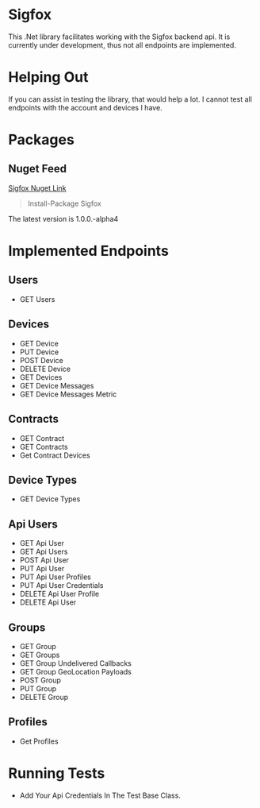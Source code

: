 # Sigfox

This .Net library facilitates working with the Sigfox backend api.
It is currently under development, thus not all endpoints are implemented.

# Helping Out

If you can assist in testing the library, that would help a lot.
I cannot test all endpoints with the account and devices I have.

# Packages

## Nuget Feed

[ Sigfox Nuget Link](https://www.nuget.org/packages/Sigfox/)

> Install-Package Sigfox

The latest version is 1.0.0.-alpha4

# Implemented Endpoints

## Users

* GET Users

## Devices

* GET Device
* PUT Device
* POST Device
* DELETE Device
* GET Devices
* GET Device Messages
* GET Device Messages Metric

## Contracts

* GET Contract
* GET Contracts
* Get Contract Devices


## Device Types

* GET Device Types

## Api Users

* GET Api User
* GET Api Users
* POST Api User
* PUT Api User
* PUT Api User Profiles
* PUT Api User Credentials
* DELETE Api User Profile
* DELETE Api User

## Groups

* GET Group
* GET Groups
* GET Group Undelivered Callbacks
* GET Group GeoLocation Payloads
* POST Group
* PUT Group
* DELETE Group

## Profiles

* Get Profiles

# Running Tests

* Add Your Api Credentials In The Test Base Class.
